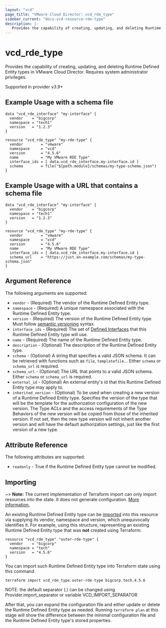 ```yaml
---
layout: "vcd"
page_title: "VMware Cloud Director: vcd_rde_type"
sidebar_current: "docs-vcd-resource-rde-type"
description: |-
   Provides the capability of creating, updating, and deleting Runtime Defined Entity types in VMware Cloud Director.
---
```


# vcd\_rde\_type

Provides the capability of creating, updating, and deleting Runtime Defined Entity types in VMware Cloud Director.
Requires system administrator privileges.

Supported in provider *v3.9+*

## Example Usage with a schema file

```hcl
data "vcd_rde_interface" "my-interface" {
  vendor    = "bigcorp"
  namespace = "tech1"
  version   = "1.2.3"  
}

resource "vcd_rde_type" "my-rde-type" {
  vendor        = "vmware"
  namespace     = "vcd"
  version       = "4.5.6"
  name          = "My VMware RDE Type"
  interface_ids = [ data.vcd_rde_interface.my-interface.id ]
  schema        = file("${path.module}/schemas/my-type-schema.json")
}
```

## Example Usage with a URL that contains a schema file

```hcl
data "vcd_rde_interface" "my-interface" {
  vendor    = "bigcorp"
  namespace = "tech1"
  version   = "1.2.3"  
}

resource "vcd_rde_type" "my-rde-type" {
  vendor        = "vmware"
  namespace     = "vcd"
  version       = "4.5.6"
  name          = "My VMware RDE Type"
  interface_ids = [ data.vcd_rde_interface.my-interface.id ]
  schema_url    = "https://just.an-example.com/schemas/my-type-schema.json"
}
```

## Argument Reference

The following arguments are supported:

* `vendor` - (Required) The vendor of the Runtime Defined Entity type.
* `namespace` - (Required) A unique namespace associated with the Runtime Defined Entity type.
* `version` - (Required) The version of the Runtime Defined Entity type. Must follow [semantic versioning](https://semver.org/) syntax.
* `interface_ids` - (Required) The set of [Defined Interfaces](/providers/vmware/vcd/latest/docs/resources/rde_interface) that this Runtime Defined Entity type will use.
* `name` - (Required) The name of the Runtime Defined Entity type.
* `description` - (Optional) The description of the Runtime Defined Entity type.
* `schema` - (Optional) A string that specifies a valid JSON schema. It can be retrieved with functions such as `file`, `templatefile`... Either `schema` or `schema_url` is required.
* `schema_url` - (Optional) The URL that points to a valid JSON schema. Either `schema` or `schema_url` is required.
* `external_id` - (Optional) An external entity's id that this Runtime Defined Entity type may apply to.
* `inherited_version` - (Optional) To be used when creating a new version of a Runtime Defined Entity type.
  Specifies the version of the type that will be the template for the authorization configuration of the new version.
  The Type ACLs and the access requirements of the Type Behaviors of the new version will be copied from those of the inherited version.
  If not set, then the new type version will not inherit another version and will have the default authorization settings, just like the first version of a new type.

## Attribute Reference

The following attributes are supported:

* `readonly` - True if the Runtime Defined Entity type cannot be modified.

## Importing

~> **Note:** The current implementation of Terraform import can only import resources into the state. It does not generate
configuration. [More information.][docs-import]

An existing Runtime Defined Entity type can be [imported][docs-import] into this resource via supplying its vendor, namespace and version, which
unequivocally identifies it.
For example, using this structure, representing an existing Runtime Defined Entity type that was **not** created using Terraform:

```hcl
resource "vcd_rde_type" "outer-rde-type" {
  vendor    = "bigcorp"
  namespace = "tech"
  version   = "4.5.6"
}
```

You can import such Runtime Defined Entity type into Terraform state using this command

```
terraform import vcd_rde_type.outer-rde-type bigcorp.tech.4.5.6
```

NOTE: the default separator (.) can be changed using Provider.import_separator or variable VCD_IMPORT_SEPARATOR

[docs-import]:https://www.terraform.io/docs/import/

After that, you can expand the configuration file and either update or delete the Runtime Defined Entity type as needed. Running `terraform plan`
at this stage will show the difference between the minimal configuration file and the Runtime Defined Entity type's stored properties.
